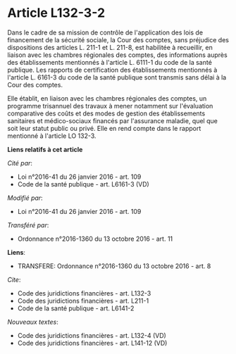 # Article L132-3-2

Dans le cadre de sa mission de contrôle de l'application des lois de financement de la sécurité sociale, la Cour des comptes,
sans préjudice des dispositions des articles L. 211-1 et L. 211-8, est habilitée à recueillir, en liaison avec les chambres
régionales des comptes, des informations auprès des établissements mentionnés à l'article L. 6111-1 du code de la santé
publique. Les rapports de certification des établissements mentionnés à l'article L. 6161-3 du code de la santé publique sont
transmis sans délai à la Cour des comptes. 

Elle établit, en liaison avec les chambres régionales des comptes, un programme trisannuel des travaux à mener notamment sur
l'évaluation comparative des coûts et des modes de gestion des établissements sanitaires et médico-sociaux financés par
l'assurance maladie, quel que soit leur statut public ou privé. Elle en rend compte dans le rapport mentionné à l'article LO
132-3.

**Liens relatifs à cet article**

_Cité par_:

  - Loi n°2016-41 du 26 janvier 2016 - art. 109
  - Code de la santé publique - art. L6161-3 (VD)

_Modifié par_:

  - Loi n°2016-41 du 26 janvier 2016 - art. 109

_Transféré par_:

  - Ordonnance n°2016-1360 du 13 octobre 2016 - art. 11

**Liens**:

  - TRANSFERE: Ordonnance n°2016-1360 du 13 octobre 2016 - art. 8

_Cite_:

  - Code des juridictions financières - art. L132-3
  - Code des juridictions financières - art. L211-1
  - Code de la santé publique - art. L6141-2

_Nouveaux textes_:

  - Code des juridictions financières - art. L132-4 (VD)
  - Code des juridictions financières - art. L141-12 (VD)
